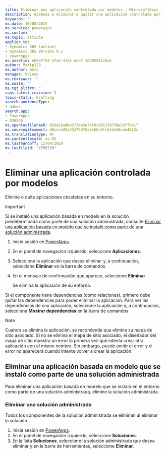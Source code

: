 ```yaml
---
title: Eliminar una aplicación controlada por modelos | MicrosoftDocs
description: Aprenda a eliminar o quitar una aplicación controlada por modelos de su entorno de PowerApps.
keywords: ''
ms.date: 10/08/2019
ms.service: powerapps
ms.custom: ''
ms.topic: article
applies_to:
- Dynamics 365 (online)
- Dynamics 365 Version 9.x
- powerapps
ms.assetid: e82e7f64-37ad-41e5-acd7-16309881c6a2
author: Mattp123
ms.author: matp
manager: kvivek
ms.reviewer: ''
ms.suite: ''
ms.tgt_pltfrm: ''
caps.latest.revision: 9
topic-status: Drafting
search.audienceType:
- maker
search.app:
- PowerApps
- D365CE
ms.openlocfilehash: 026420ad6a5f3ab3e74c9c0d11f87f8a52ffa417
ms.sourcegitcommit: d9cecdd5a35279d78aa1b6c9fc642e36a4e4612c
ms.translationtype: HT
ms.contentlocale: es-ES
ms.lasthandoff: 11/04/2019
ms.locfileid: "2756233"
---
```

# <a name="delete-a-model-driven-app"></a>Eliminar una aplicación controlada por modelos
Elimine o quite aplicaciones obsoletas en su entorno.

> [!IMPORTANT]
> Si se instaló una aplicación basada en modelo en la solución predeterminada como parte de una solución administrada, consulte [Eliminar una aplicación basada en modelo que se instaló como parte de una solución administrada](#delete-a-model-driven-app-that-was-installed-as-part-of-a-managed-solution).

1. Inicie sesión en [PowerApps](https://make.powerapps.com/?utm_source=padocs&utm_medium=linkinadoc&utm_campaign=referralsfromdoc).
2. En el panel de navegación izquierdo, seleccione **Aplicaciones**. 
3. Seleccione la aplicación que desea eliminar y, a continuación, seleccione **Eliminar** en la barra de comandos.
4. En el mensaje de confirmación que aparece, seleccione **Eliminar**.

   Se elimina la aplicación de su entorno.
  
Si el componente tiene dependencias (como relaciones), primero debe quitar las dependencias para poder eliminar la aplicación. Para ver las dependencias de una aplicación, seleccione la aplicación y, a continuación, seleccione **Mostrar dependencias** en la barra de comandos.

> [!NOTE]
> Cuando se elimina la aplicación, se recomienda que elimine su mapa de sitio asociado. Si no se elimina el mapa de sitio asociado, el diseñador del mapa de sitio muestra un error la primera vez que intenta crear otra aplicación con el mismo nombre. Sin embargo, puede omitir el error y el error no aparecerá cuando intente volver a crear la aplicación.

## <a name="delete-a-model-driven-app-that-was-installed-as-part-of-a-managed-solution"></a>Eliminar una aplicación basada en modelo que se instaló como parte de una solución administrada
Para eliminar una aplicación basada en modelo que se instaló en el entorno como parte de una solución administrada, elimine la solución administrada. 

### <a name="delete-a-managed-solution"></a>Eliminar una solución administrada 
Todos los componentes de la solución administrada se eliminan al eliminar la solución.
1.  Inicie sesión en [PowerApps](https://make.powerapps.com/?utm_source=padocs&utm_medium=linkinadoc&utm_campaign=referralsfromdoc). 
2.  En el panel de navegación izquierdo, seleccione **Soluciones**.
3.  En la lista **Soluciones**, seleccione la solución administrada que desea eliminar y en la barra de herramientas, seleccione **Eliminar**. 

